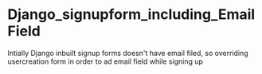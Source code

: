 # Django_signupform_including_EmailField
Intially Django inbuilt signup forms doesn't have email filed, so overriding usercreation form in order to ad email field while signing up
